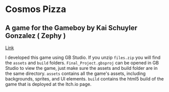 # Cosmos Pizza
## A game for the Gameboy by Kai Schuyler Gonzalez ( Zephy )

[Link](https://kschuygon.itch.io/cosmos-pizza-adventure "Itch.io Link")

I developed this game using GB Studio. If you unzip `files.zip` you will find the `assets` and `build` folders. `Final_Project.gbsproj` can be opened in GB Studio to view the game, just make sure the assets and build folder are in the same directory. `assets` contains all the game's assets, including backgrounds, sprites, and UI elements. `build` contains the html5 build of the game that is deployed at the Itch.io page.
